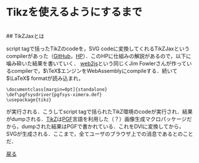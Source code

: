 # Tikzを使えるようにするまで
<br>
## TikZJaxとは

script tagで括ったTikZのcodeを，SVG codeに変換してくれるTikZJaxというcompilerがあった（[GitHub](https://github.com/kisonecat/tikzjax)，[HP](http://tikzjax.com/)）．このHPに仕組みの解説があるので，以下に噛み砕いた結果を書いていく．
[web2js](https://github.com/kisonecat/web2js)という同じくJim Fowlerさんが作っているcompilerで，$\TeX$エンジンをWebAssemblyにcompileする．続いて$\LaTeX$ formatが読み込まれ，

```[tex]
\documentclass[margin=0pt]{standalone}
\def\pgfsysdriver{pgfsys-ximera.def}
\usepackage{tikz}
```

が実行される．こうしてscript tagで括られたTikZ環境のcodeが実行され．結果がdumpされる．[TikZ](https://en.wikipedia.org/wiki/PGF/TikZ)は[PGF](https://en.wikipedia.org/wiki/Progressive_Graphics_File)言語を利用した（？）画像生成マクロパッケージだから，dumpされた結果はPGFで書かれている．これをDVIに変換してから，SVGが生成される．ここまで，全てユーザのブラウザ上での消息であるとのことだ．

[戻る](home)